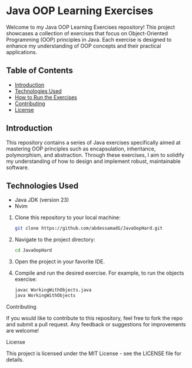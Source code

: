 # Java OOP Learning Exercises

Welcome to my Java OOP Learning Exercises repository! This project showcases a collection of exercises that focus on Object-Oriented Programming (OOP) principles in Java. Each exercise is designed to enhance my understanding of OOP concepts and their practical applications.

## Table of Contents

- [Introduction](#introduction)
- [Technologies Used](#technologies-used)
- [How to Run the Exercises](#how-to-run-the-exercises)
- [Contributing](#contributing)
- [License](#license)

## Introduction

This repository contains a series of Java exercises specifically aimed at mastering OOP principles such as encapsulation, inheritance, polymorphism, and abstraction. Through these exercises, I aim to solidify my understanding of how to design and implement robust, maintainable software.

## Technologies Used

- Java JDK (version 23)
- Nvim

1. Clone this repository to your local machine:
   ```bash
   git clone https://github.com/abdessamadG/JavaOopHard.git

2. Navigate to the project directory:
   ```bash
   cd JavaOopHard

3. Open the project in your favorite IDE.

4. Compile and run the desired exercise. For example, to run the objects exercise:
   ```bash
   javac WorkingWithObjects.java
   java WorkingWithObjects

Contributing

If you would like to contribute to this repository, feel free to fork the repo and submit a pull request. Any feedback or suggestions for improvements are welcome!

License

This project is licensed under the MIT License - see the LICENSE file for details.
